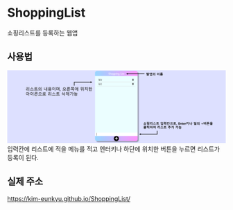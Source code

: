 # ShoppingList
쇼핑리스트를 등록하는 웹앱

## 사용법
<img src="/ShoppingList.png"/>
입력칸에 리스트에 적을 메뉴를 적고 엔터키나 하단에 위치한 버튼을 누르면 리스트가 등록이 된다.

## 실제 주소
https://kim-eunkyu.github.io/ShoppingList/
